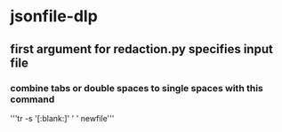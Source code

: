 # jsonfile-dlp
## first argument for redaction.py specifies input file  
### combine tabs or double spaces to single spaces with this command
'''tr -s '[:blank:]' ' ' <file >newfile'''
